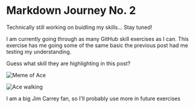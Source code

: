 # Markdown Journey No. 2

 
Technically still working on buidling my skills... Stay tuned! 

I am currently going through as many GitHub skill exercises as I can.
This exercise has me going some of the same basic the previous post had me testing my understanding.

Guess what skill they are highlighting in this post?

![Meme of Ace](https://upload.wikimedia.org/wikipedia/en/9/9f/AceVenturaFilm.PNG)

![Ace walking](https://i.makeagif.com/media/11-22-2023/flC71V.gif)

I am a big Jim Carrey fan, so I'll probably use more in future exercises 
